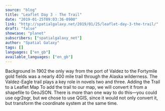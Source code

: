 ```yaml
---
source: "blog"
title: "Leaflet Day 3 - The Trail"
date: "2019-01-25T09:03:36-0900"
link: "http://spatialgalaxy.net/2019/01/25/leaflet-day-3-the-trail/"
draft: "false"
showcase: "planet"
subscribers: ["spatialgalaxy_net"]
author: "Spatial Galaxy"
tags: []
languages: ["en_gb"]
available_languages: ["en_gb"]
---
```


Background In 1902 the only way from the port of Valdez to the Fortymile gold fields was a nearly 400 mile trail through the Alaska wilderness. The Valdez-Eagle trail plays a key role in novels two and three.
Adding the Trail to a Leaflet Map To add the trail to our map, we will convert it from a shapefile to GeoJSON. There is more than one way to do this&mdash;you could use ogr2ogr, but we chose to use QGIS, since it would not only convert it, but transform the coordinate system at the same time.
